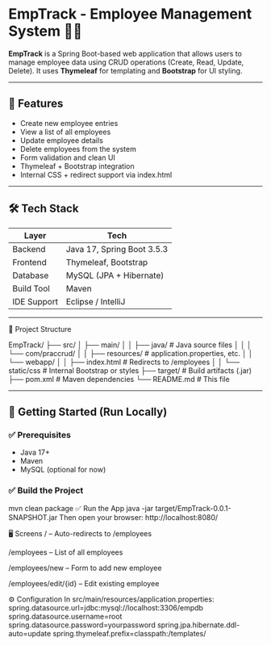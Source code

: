 # EmpTrack - Employee Management System 🧑‍💼

**EmpTrack** is a Spring Boot-based web application that allows users to manage employee data using CRUD operations (Create, Read, Update, Delete). It uses **Thymeleaf** for templating and **Bootstrap** for UI styling.

---

## 📌 Features

- Create new employee entries
- View a list of all employees
- Update employee details
- Delete employees from the system
- Form validation and clean UI
- Thymeleaf + Bootstrap integration
- Internal CSS + redirect support via index.html

---

## 🛠️ Tech Stack

| Layer        | Tech                         |
|--------------|------------------------------|
| Backend      | Java 17, Spring Boot 3.5.3   |
| Frontend     | Thymeleaf, Bootstrap         |
| Database     | MySQL (JPA + Hibernate)      |
| Build Tool   | Maven                        |
| IDE Support  | Eclipse / IntelliJ           |

---

📁 Project Structure

EmpTrack/
├── src/
│   ├── main/
│   │   ├── java/                     # Java source files
│   │   │   └── com/praccrud/
│   │   ├── resources/               # application.properties, etc.
│   │   └── webapp/
│   │       ├── index.html           # Redirects to /employees
│   │       └── static/css           # Internal Bootstrap or styles
├── target/                          # Build artifacts (.jar)
├── pom.xml                          # Maven dependencies
└── README.md                        # This file



---

## 🚀 Getting Started (Run Locally)

### ✅ Prerequisites
- Java 17+
- Maven
- MySQL (optional for now)

### ✅ Build the Project

mvn clean package
✅ Run the App
java -jar target/EmpTrack-0.0.1-SNAPSHOT.jar
Then open your browser:
http://localhost:8080/

🖥️ Screens
/ – Auto-redirects to /employees

/employees – List of all employees

/employees/new – Form to add new employee

/employees/edit/{id} – Edit existing employee

⚙️ Configuration
In src/main/resources/application.properties:
spring.datasource.url=jdbc:mysql://localhost:3306/empdb
spring.datasource.username=root
spring.datasource.password=yourpassword
spring.jpa.hibernate.ddl-auto=update
spring.thymeleaf.prefix=classpath:/templates/

